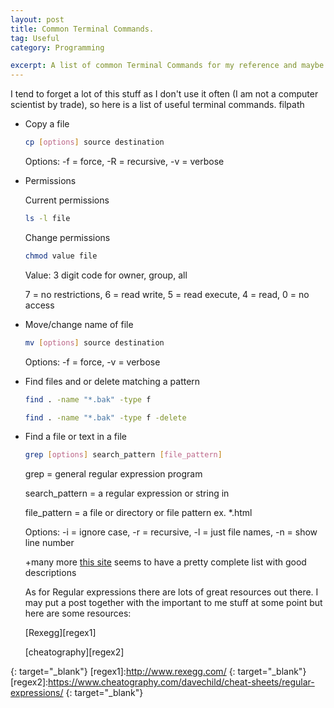 ```yaml
---
layout: post
title: Common Terminal Commands.
tag: Useful
category: Programming

excerpt: A list of common Terminal Commands for my reference and maybe yours.
---
```


I tend to forget a lot of this stuff as I don't use it often (I am not a computer scientist by trade), so here is a list of useful terminal commands.
filpath

* Copy a file

  ~~~bash
  cp [options] source destination
  ~~~
  Options:
  -f = force,
  -R = recursive,
  -v = verbose

* Permissions

  Current permissions

  ~~~bash
  ls -l file
  ~~~

  Change permissions

  ~~~bash
  chmod value file
  ~~~

  Value: 3 digit code for owner, group, all

  7 = no restrictions, 6 = read write, 5 = read execute, 4 = read, 0 = no access

* Move/change name of file

  ~~~bash
  mv [options] source destination
  ~~~

  Options: -f = force, -v = verbose

* Find files and or delete matching a pattern
  ~~~bash
  find . -name "*.bak" -type f

  find . -name "*.bak" -type f -delete
  ~~~~


* Find a file or text in a file

  ~~~bash
  grep [options] search_pattern [file_pattern]
  ~~~
  grep = general regular expression program

  search_pattern =  a regular expression or string in

  file_pattern = a file or directory or file pattern ex. \*.html

  Options:
  -i = ignore case,
  -r = recursive,
  -l = just file names,
  -n = show line number

  +many more [this site][grep] seems to have a pretty complete list with good descriptions

  As for Regular expressions there are lots of great resources out there. I may put a post together with the important to me stuff at some point but here are some resources:

  [Rexegg][regex1]

  [cheatography][regex2]

[grep]:http://www.computerhope.com/unix/ugrep.htm
{: target="_blank"}
[regex1]:http://www.rexegg.com/
{: target="_blank"}
[regex2]:https://www.cheatography.com/davechild/cheat-sheets/regular-expressions/
{: target="_blank"}


